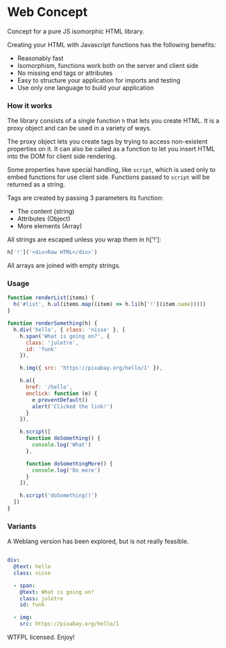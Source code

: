 # Web Concept

Concept for a pure JS isomorphic HTML library.

Creating your HTML with Javascript functions has the following benefits:

- Reasonably fast
- Isomorphism, functions work both on the server and client side
- No missing end tags or attributes
- Easy to structure your application for imports and testing
- Use only one language to build your application

### How it works

The library consists of a single function `h` that lets you create HTML. It is a proxy object and can be used in a variety of ways.

The proxy object lets you create tags by trying to access non-existent properties on it. It can also be called as a function to let you insert HTML into the DOM for client side rendering.

Some properties have special handling, like `script`, which is used only to embed functions for use client side. Functions passed to `script` will be returned as a string.

Tags are created by passing 3 parameters its function:

- The content (string)
- Attributes (Object)
- More elements (Array)

All strings are escaped unless you wrap them in h['!']:

```js
h['!']('<div>Raw HTML</div>')
```

All arrays are joined with empty strings.

### Usage

```js
function renderList(items) {
  h('#list', h.ul(items.map((item) => h.li(h['!'](item.name)))))
}

function renderSomething(h) {
  h.div('hello', { class: 'nisse' }, [
    h.span('What is going on?', {
      class: 'juletre',
      id: 'funk'
    }),

    h.img({ src: 'https://pixabay.org/hello/1' }),

    h.a({
      href: '/hello',
      onclick: function (e) {
        e.preventDefault()
        alert('Clicked the link!')
      }
    }),

    h.script([
      function doSomething() {
        console.log('What')
      },

      function doSomethingMore() {
        console.log('Do more')
      }
    ]),

    h.script('doSomething()')
  ])
}
```

### Variants

A Weblang version has been explored, but is not really feasible.

```yaml

div:
  @text: hello
  class: nisse

  - span:
    @text: What is going on?
    class: juletre
    id: funk

  - img:
    src: https://pixabay.org/hello/1
```

WTFPL licensed. Enjoy!
